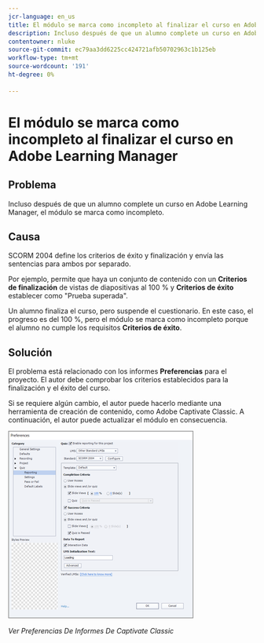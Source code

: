 ```yaml
---
jcr-language: en_us
title: El módulo se marca como incompleto al finalizar el curso en Adobe Learning Manager
description: Incluso después de que un alumno complete un curso en Adobe Learning Manager, el módulo se marca como incompleto.
contentowner: nluke
source-git-commit: ec79aa3dd6225cc424721afb50702963c1b125eb
workflow-type: tm+mt
source-wordcount: '191'
ht-degree: 0%

---
```




# El módulo se marca como incompleto al finalizar el curso en Adobe Learning Manager

## Problema

Incluso después de que un alumno complete un curso en Adobe Learning Manager, el módulo se marca como incompleto.

## Causa

SCORM 2004 define los criterios de éxito y finalización y envía las sentencias para ambos por separado.

Por ejemplo, permite que haya un conjunto de contenido con un **Criterios de finalización** de vistas de diapositivas al 100 % y **Criterios de éxito** establecer como &quot;Prueba superada&quot;.

Un alumno finaliza el curso, pero suspende el cuestionario. En este caso, el progreso es del 100 %, pero el módulo se marca como incompleto porque el alumno no cumple los requisitos **Criterios de éxito**.

## Solución

El problema está relacionado con los informes **Preferencias** para el proyecto. El autor debe comprobar los criterios establecidos para la finalización y el éxito del curso.

Si se requiere algún cambio, el autor puede hacerlo mediante una herramienta de creación de contenido, como Adobe Captivate Classic. A continuación, el autor puede actualizar el módulo en consecuencia.

![](assets/scorm.png)

*Ver Preferencias De Informes De Captivate Classic*
